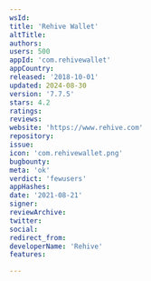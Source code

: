 ```yaml
---
wsId: 
title: 'Rehive Wallet'
altTitle: 
authors: 
users: 500
appId: 'com.rehivewallet'
appCountry: 
released: '2018-10-01'
updated: 2024-08-30
version: '7.7.5'
stars: 4.2
ratings: 
reviews: 
website: 'https://www.rehive.com'
repository: 
issue: 
icon: 'com.rehivewallet.png'
bugbounty: 
meta: 'ok'
verdict: 'fewusers'
appHashes: 
date: '2021-08-21'
signer: 
reviewArchive: 
twitter: 
social: 
redirect_from: 
developerName: 'Rehive'
features: 

---
```



